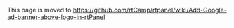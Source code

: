 This page is moved to https://github.com/rtCamp/rtpanel/wiki/Add-Google-ad-banner-above-logo-in-rtPanel
